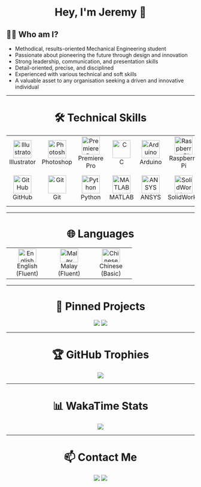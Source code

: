 <!-- Profile README -->

<h1 align="center">Hey, I'm Jeremy 👋</h1>

## 👨‍💻 Who am I?

- Methodical, results-oriented Mechanical Engineering student  
- Passionate about pioneering the future through design and innovation  
- Strong leadership, communication, and presentation skills  
- Detail-oriented, precise, and disciplined  
- Experienced with various technical and soft skills  
- A valuable asset to any organisation seeking a driven and innovative individual  

---

<h1 align="center">🛠 Technical Skills</h1>

<div align="center">
  <table>
    <tr>
      <!-- Row 1 -->
      <td align="center" width="96">
        <img src="https://cdn.jsdelivr.net/gh/devicons/devicon/icons/adobeillustrator/adobeillustrator-plain.svg" width="48" height="48" alt="Illustrator"/><br>Illustrator
      </td>
      <td align="center" width="96">
        <img src="https://cdn.jsdelivr.net/gh/devicons/devicon/icons/adobephotoshop/adobephotoshop-plain.svg" width="48" height="48" alt="Photoshop"/><br>Photoshop
      </td>
      <td align="center" width="96">
        <img src="https://cdn.jsdelivr.net/gh/devicons/devicon/icons/adobepremierepro/adobepremierepro-original.svg" width="48" height="48" alt="Premiere Pro"/><br>Premiere Pro
      </td>
      <td align="center" width="96">
        <img src="https://cdn.jsdelivr.net/gh/devicons/devicon/icons/c/c-original.svg" width="48" height="48" alt="C"/><br>C
      </td>
      <td align="center" width="96">
        <img src="https://cdn.jsdelivr.net/gh/devicons/devicon/icons/arduino/arduino-original.svg" width="48" height="48" alt="Arduino"/><br>Arduino
      </td>
      <td align="center" width="96">
        <img src="https://cdn.jsdelivr.net/gh/devicons/devicon/icons/raspberrypi/raspberrypi-original.svg" width="48" height="48" alt="Raspberry Pi"/><br>Raspberry Pi
      </td>
      <td align="center" width="96">
        <img src="https://cdn.jsdelivr.net/gh/devicons/devicon/icons/canva/canva-original.svg" width="48" height="48" alt="Canva"/><br>Canva
      </td>
      <td align="center" width="96">
        <img src="https://cdn.jsdelivr.net/gh/devicons/devicon/icons/ubuntu/ubuntu-plain.svg" width="48" height="48" alt="Ubuntu"/><br>Ubuntu
      </td>
    </tr>
    <tr>
      <!-- Row 2 -->
      <td align="center" width="96">
        <img src="https://cdn.jsdelivr.net/gh/devicons/devicon/icons/github/github-original.svg" width="48" height="48" alt="GitHub"/><br>GitHub
      </td>
      <td align="center" width="96">
        <img src="https://cdn.jsdelivr.net/gh/devicons/devicon/icons/git/git-original.svg" width="48" height="48" alt="Git"/><br>Git
      </td>
      <td align="center" width="96">
        <img src="https://cdn.jsdelivr.net/gh/devicons/devicon/icons/python/python-original.svg" width="48" height="48" alt="Python"/><br>Python
      </td>
      <td align="center" width="96">
        <img src="https://cdn.jsdelivr.net/gh/devicons/devicon/icons/matlab/matlab-original.svg" width="48" height="48" alt="MATLAB"/><br>MATLAB
      </td>
      <td align="center" width="96">
        <img src="https://cdn.jsdelivr.net/gh/devicons/devicon/icons/ansys/ansys-original.svg" width="48" height="48" alt="ANSYS"/><br>ANSYS
      </td>
      <td align="center" width="96">
        <img src="https://cdn.jsdelivr.net/gh/devicons/devicon/icons/solidworks/solidworks-original.svg" width="48" height="48" alt="SolidWorks"/><br>SolidWorks
      </td>
      <td align="center" width="96">
        <img src="https://cdn.jsdelivr.net/gh/devicons/devicon/icons/stackoverflow/stackoverflow-original.svg" width="48" height="48" alt="Stack Overflow"/><br>Stack Overflow
      </td>
      <td align="center" width="96">
        <img src="https://cdn.jsdelivr.net/gh/devicons/devicon/icons/vscode/vscode-original.svg" width="48" height="48" alt="VS Code"/><br>VS Code
      </td>
    </tr>
  </table>
</div>

---

<h1 align="center">🌐 Languages</h1>

<div align="center">
  <table>
    <tr>
      <td align="center" width="96">
        <img src="https://flagcdn.com/gb.svg" width="48" height="36" alt="English Flag"/><br>
        English<br>(Fluent)
      </td>
      <td align="center" width="96">
        <img src="https://flagcdn.com/my.svg" width="48" height="36" alt="Malay Flag"/><br>
        Malay<br>(Fluent)
      </td>
      <td align="center" width="96">
        <img src="https://flagcdn.com/cn.svg" width="48" height="36" alt="Chinese Flag"/><br>
        Chinese<br>(Basic)
      </td>
    </tr>
  </table>
</div>

---

<h1 align="center">📌 Pinned Projects</h1>

<p align="center">
  <a href="https://github.com/YOUR_USERNAME/PROJECT_1"><img src="https://github-readme-stats.vercel.app/api/pin/?username=YOUR_USERNAME&repo=PROJECT_1&theme=default" /></a>
  <a href="https://github.com/YOUR_USERNAME/PROJECT_2"><img src="https://github-readme-stats.vercel.app/api/pin/?username=YOUR_USERNAME&repo=PROJECT_2&theme=default" /></a>
</p>

---

<h1 align="center">🏆 GitHub Trophies</h1>

<p align="center">
  <img src="https://github-profile-trophy.vercel.app/?username=YOUR_USERNAME&theme=gruvbox&column=7&margin-w=10"/>
</p>

---

<h1 align="center">📊 WakaTime Stats</h1>

<p align="center">
  <img src="https://github-readme-stats.vercel.app/api/wakatime?username=YOUR_WAKATIME_USERNAME&layout=compact" />
</p>

---

<h1 align="center">📫 Contact Me</h1>

<p align="center">
  <a href="mailto:your.email@example.com"><img src="https://img.shields.io/badge/Email-D14836?style=for-the-badge&logo=gmail&logoColor=white"/></a>
  <a href="https://www.linkedin.com/in/YOUR_LINKEDIN"><img src="https://img.shields.io/badge/LinkedIn-0A66C2?style=for-the-badge&logo=linkedin&logoColor=white"/></a>
</p>
